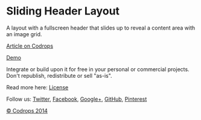 Sliding Header Layout
=========

A layout with a fullscreen header that slides up to reveal a content area with an image grid.

[Article on Codrops](http://tympanus.net/codrops/?p=21934)

[Demo](http://tympanus.net/Development/SlidingHeaderLayout/)

Integrate or build upon it for free in your personal or commercial projects. Don't republish, redistribute or sell "as-is". 

Read more here: [License](http://tympanus.net/codrops/licensing/)

Follow us: [Twitter](http://www.twitter.com/codrops), [Facebook](http://www.facebook.com/pages/Codrops/159107397912), [Google+](https://plus.google.com/101095823814290637419), [GitHub](https://github.com/codrops), [Pinterest](http://www.pinterest.com/codrops/)

[© Codrops 2014](http://www.codrops.com)